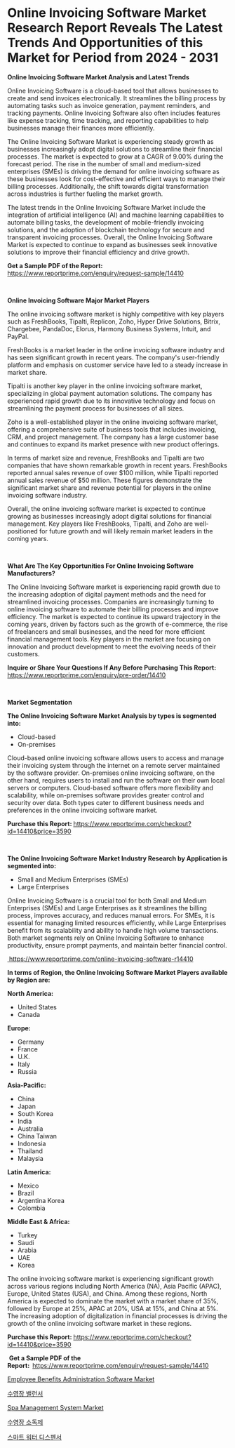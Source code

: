 <p><h1>Online Invoicing Software Market Research Report Reveals The Latest Trends And Opportunities of this Market for Period from 2024 - 2031</h1></p><p><strong>Online Invoicing Software Market Analysis and Latest Trends</strong></p>
<p><p>Online Invoicing Software is a cloud-based tool that allows businesses to create and send invoices electronically. It streamlines the billing process by automating tasks such as invoice generation, payment reminders, and tracking payments. Online Invoicing Software also often includes features like expense tracking, time tracking, and reporting capabilities to help businesses manage their finances more efficiently.</p><p>The Online Invoicing Software Market is experiencing steady growth as businesses increasingly adopt digital solutions to streamline their financial processes. The market is expected to grow at a CAGR of 9.00% during the forecast period. The rise in the number of small and medium-sized enterprises (SMEs) is driving the demand for online invoicing software as these businesses look for cost-effective and efficient ways to manage their billing processes. Additionally, the shift towards digital transformation across industries is further fueling the market growth.</p><p>The latest trends in the Online Invoicing Software Market include the integration of artificial intelligence (AI) and machine learning capabilities to automate billing tasks, the development of mobile-friendly invoicing solutions, and the adoption of blockchain technology for secure and transparent invoicing processes. Overall, the Online Invoicing Software Market is expected to continue to expand as businesses seek innovative solutions to improve their financial efficiency and drive growth.</p></p>
<p><strong>Get a Sample PDF of the Report:&nbsp;</strong> <a href="https://www.reportprime.com/enquiry/request-sample/14410">https://www.reportprime.com/enquiry/request-sample/14410</a></p>
<p>&nbsp;</p>
<p><strong>Online Invoicing Software Major Market Players</strong></p>
<p><p>The online invoicing software market is highly competitive with key players such as FreshBooks, Tipalti, Replicon, Zoho, Hyper Drive Solutions, Bitrix, Chargebee, PandaDoc, Elorus, Harmony Business Systems, Intuit, and PayPal. </p><p>FreshBooks is a market leader in the online invoicing software industry and has seen significant growth in recent years. The company's user-friendly platform and emphasis on customer service have led to a steady increase in market share.</p><p>Tipalti is another key player in the online invoicing software market, specializing in global payment automation solutions. The company has experienced rapid growth due to its innovative technology and focus on streamlining the payment process for businesses of all sizes.</p><p>Zoho is a well-established player in the online invoicing software market, offering a comprehensive suite of business tools that includes invoicing, CRM, and project management. The company has a large customer base and continues to expand its market presence with new product offerings.</p><p>In terms of market size and revenue, FreshBooks and Tipalti are two companies that have shown remarkable growth in recent years. FreshBooks reported annual sales revenue of over $100 million, while Tipalti reported annual sales revenue of $50 million. These figures demonstrate the significant market share and revenue potential for players in the online invoicing software industry. </p><p>Overall, the online invoicing software market is expected to continue growing as businesses increasingly adopt digital solutions for financial management. Key players like FreshBooks, Tipalti, and Zoho are well-positioned for future growth and will likely remain market leaders in the coming years.</p></p>
<p>&nbsp;</p>
<p><strong>What Are The Key Opportunities For Online Invoicing Software Manufacturers?</strong></p>
<p><p>The Online Invoicing Software market is experiencing rapid growth due to the increasing adoption of digital payment methods and the need for streamlined invoicing processes. Companies are increasingly turning to online invoicing software to automate their billing processes and improve efficiency. The market is expected to continue its upward trajectory in the coming years, driven by factors such as the growth of e-commerce, the rise of freelancers and small businesses, and the need for more efficient financial management tools. Key players in the market are focusing on innovation and product development to meet the evolving needs of their customers.</p></p>
<p><strong>Inquire or Share Your Questions If Any Before Purchasing This Report:</strong> <a href="https://www.reportprime.com/enquiry/pre-order/14410">https://www.reportprime.com/enquiry/pre-order/14410</a></p>
<p>&nbsp;</p>
<p><strong>Market Segmentation</strong></p>
<p><strong>The Online Invoicing Software Market Analysis by types is segmented into:</strong></p>
<p><ul><li>Cloud-based</li><li>On-premises</li></ul></p>
<p><p>Cloud-based online invoicing software allows users to access and manage their invoicing system through the internet on a remote server maintained by the software provider. On-premises online invoicing software, on the other hand, requires users to install and run the software on their own local servers or computers. Cloud-based software offers more flexibility and scalability, while on-premises software provides greater control and security over data. Both types cater to different business needs and preferences in the online invoicing software market.</p></p>
<p><strong>Purchase this Report:&nbsp;</strong><a href="https://www.reportprime.com/checkout?id=14410&price=3590">https://www.reportprime.com/checkout?id=14410&price=3590</a></p>
<p>&nbsp;</p>
<p><strong>The Online Invoicing Software Market Industry Research by Application is segmented into:</strong></p>
<p><ul><li>Small and Medium Enterprises (SMEs)</li><li>Large Enterprises</li></ul></p>
<p><p>Online Invoicing Software is a crucial tool for both Small and Medium Enterprises (SMEs) and Large Enterprises as it streamlines the billing process, improves accuracy, and reduces manual errors. For SMEs, it is essential for managing limited resources efficiently, while Large Enterprises benefit from its scalability and ability to handle high volume transactions. Both market segments rely on Online Invoicing Software to enhance productivity, ensure prompt payments, and maintain better financial control.</p></p>
<p><a href="https://www.reportprime.com/online-invoicing-software-r14410">&nbsp;https://www.reportprime.com/online-invoicing-software-r14410</a></p>
<p><strong>In terms of Region, the Online Invoicing Software Market Players available by Region are:</strong></p>
<p>
    <p> <strong> North America: </strong>
        <ul>
            <li>United States</li>
            <li>Canada</li>
        </ul>
        </p> 
    <p> <strong> Europe: </strong>
        <ul>
            <li>Germany</li>
            <li>France</li>
            <li>U.K.</li>
            <li>Italy</li>
            <li>Russia</li>
        </ul>
        </p> 
    <p> <strong> Asia-Pacific: </strong>
        <ul>
            <li>China</li>
            <li>Japan</li>
            <li>South Korea</li>
            <li>India</li>
            <li>Australia</li>
            <li>China Taiwan</li>
            <li>Indonesia</li>
            <li>Thailand</li>
            <li>Malaysia</li>
        </ul>
        </p> 
    <p> <strong> Latin America: </strong>
        <ul>
            <li>Mexico</li>
            <li>Brazil</li>
            <li>Argentina Korea</li>
            <li>Colombia</li>
        </ul>
        </p> 
    <p> <strong> Middle East & Africa: </strong>
        <ul>
            <li>Turkey</li>
            <li>Saudi</li>
            <li>Arabia</li>
            <li>UAE</li>
            <li>Korea</li>
        </ul>
    </p>
    </p>
<p><p>The online invoicing software market is experiencing significant growth across various regions including North America (NA), Asia Pacific (APAC), Europe, United States (USA), and China. Among these regions, North America is expected to dominate the market with a market share of 35%, followed by Europe at 25%, APAC at 20%, USA at 15%, and China at 5%. The increasing adoption of digitalization in financial processes is driving the growth of the online invoicing software market in these regions.</p></p>
<p><strong>Purchase this Report: </strong><a href="https://www.reportprime.com/checkout?id=14410&price=3590">https://www.reportprime.com/checkout?id=14410&price=3590</a></p>
<p>&nbsp;<strong>Get a Sample PDF of the Report:&nbsp;&nbsp;</strong><a href="https://www.reportprime.com/enquiry/request-sample/14410">https://www.reportprime.com/enquiry/request-sample/14410</a></p>
<p><strong></strong></p>
<p><p><a href="https://github.com/kathiaseamanalvaradovlprc2h/Market-Research-Report-List-2/blob/main/employee-benefits-administration-software-market.md">Employee Benefits Administration Software Market</a></p><p><a href="https://github.com/valroy852/Market-Research-Report-List-1/blob/main/915380875334.md">수영장 밸런서</a></p><p><a href="https://github.com/wusalecollins540tpqoz/Market-Research-Report-List-2/blob/main/spa-management-system-market.md">Spa Management System Market</a></p><p><a href="https://github.com/royErdmtyan906778/Market-Research-Report-List-1/blob/main/100895575333.md">수영장 소독제</a></p><p><a href="https://medium.com/@cliffordaucek8546w/%EC%A7%80%EB%8A%A5%ED%98%95-%EC%A0%95%EC%88%98%EA%B8%B0-%EC%8B%9C%EC%9E%A5-%EC%A7%80%ED%91%9C-%ED%95%B4%EC%84%9D-%EC%8B%9C%EC%9E%A5-%EC%A0%90%EC%9C%A0%EC%9C%A8-%ED%8A%B8%EB%A0%8C%EB%93%9C-%EB%B0%8F-%EC%84%B1%EC%9E%A5-%ED%8C%A8%ED%84%B4-84732565b42c">스마트 워터 디스펜서</a></p></p>
